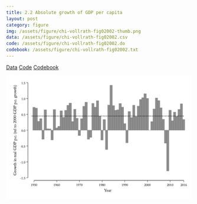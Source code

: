 ```yaml
---
title: 2.2 Absolute growth of GDP per capita
layout: post
category: figure
img: /assets/figure/chi-vollrath-fig02002-thumb.png
data: /assets/figure/chi-vollrath-fig02002.csv
code: /assets/figure/chi-vollrath-fig02002.do
codebook: /assets/figure/chi-vollrath-fig02002.txt
---
```


[Data](/assets/figure/chi-vollrath-fig02002.csv) [Code](/assets/figure/chi-vollrath-fig02002.do) [Codebook](/assets/figure/chi-vollrath-fig02002.txt)

![2.2 Absolute growth of GDP per capita](/assets/figure/chi-vollrath-fig02002.png)
